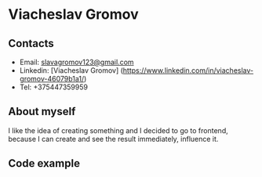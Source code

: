 # Viacheslav Gromov

## Contacts
* Email: slavagromov123@gmail.com
* Linkedin: [Viacheslav Gromov] (https://www.linkedin.com/in/viacheslav-gromov-46079b1a1/)
* Tel: +375447359959

## About myself

 I like the idea of creating something and I decided to go to frontend, because I can create and see the result immediately, influence it.

## Code example 

